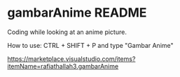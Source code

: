 # gambarAnime README

Coding while looking at an anime picture.

How to use: CTRL + SHIFT + P and type "Gambar Anime"

https://marketplace.visualstudio.com/items?itemName=rafiathallah3.gambarAnime